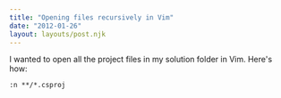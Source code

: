 ```yaml
---
title: "Opening files recursively in Vim"
date: "2012-01-26"
layout: layouts/post.njk
---
```


I wanted to open all the project files in my solution folder in Vim. Here's how:

```
:n **/*.csproj
```
